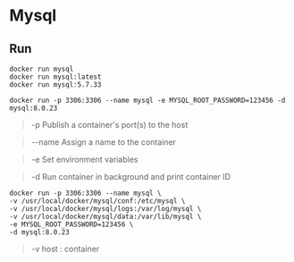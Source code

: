 # Mysql

## Run

```text
docker run mysql
docker run mysql:latest
docker run mysql:5.7.33
```

```text
docker run -p 3306:3306 --name mysql -e MYSQL_ROOT_PASSWORD=123456 -d mysql:8.0.23
```

> -p Publish a container's port\(s\) to the host

> --name Assign a name to the container

> -e Set environment variables

> -d Run container in background and print container ID

```text
docker run -p 3306:3306 --name mysql \
-v /usr/local/docker/mysql/conf:/etc/mysql \
-v /usr/local/docker/mysql/logs:/var/log/mysql \
-v /usr/local/docker/mysql/data:/var/lib/mysql \
-e MYSQL_ROOT_PASSWORD=123456 \
-d mysql:8.0.23
```

> -v host : container


